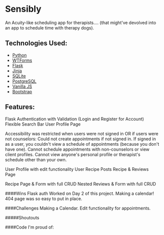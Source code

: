 # Sensibly

An Acuity-like scheduling app for therapists....
(that might've devolved into an app to schedule time with therapy dogs).

## Technologies Used: 
- [Python](https://www.python.org/)
- [WTForms](https://wtforms.readthedocs.io/en/stable/)
- [Flask](http://flask.pocoo.org/docs/1.0/)
- [Jinja](http://jinja.pocoo.org/)
- [SQLite](https://www.sqlite.org/index.html)
- [PostgreSQL](https://www.postgresql.org/)
- [Vanilla JS]()
- [Bootstrap](https://getbootstrap.com/)

## Features:
Flask Authentication with Validation (Login and Register for Account)
Flexible Search Bar
User Profile Page

Accessibility was restricted when users were not signed in OR if users were not counselors:
Could not create appointments if not signed in.
If signed in as a user, you couldn't view a schedule of appointments (because you don't have one).
Cannot schedule appointments with non-counselors or view client profiles. 
Cannot view anyone's personal profile or therapist's schedule other than your own.

User Profile with edit functionality
User Recipe Posts
Recipe & Reviews Page

Recipe Page & Form with full CRUD
Nested Reviews & Form with full CRUD


####Wins
Flask auth Worked on Day 2 of this project.
Making a calendar!
404 page was so easy to put in place.

####Challenges
Making a Calendar.
Edit functionality for appointments. 

#####Shoutouts

####Code I'm proud of:


